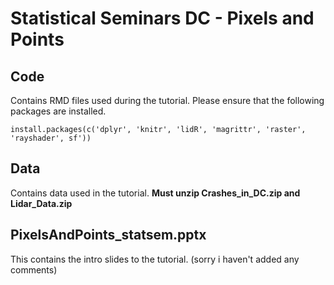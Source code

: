 # Statistical Seminars DC - Pixels and Points

## Code

Contains RMD files used during the tutorial. Please ensure that the following packages are installed.

```
install.packages(c('dplyr', 'knitr', 'lidR', 'magrittr', 'raster', 'rayshader', sf'))
```

## Data

Contains data used in the tutorial. **Must unzip Crashes_in_DC.zip and Lidar_Data.zip**

## PixelsAndPoints_statsem.pptx

This contains the intro slides to the tutorial. (sorry i haven't added any comments)